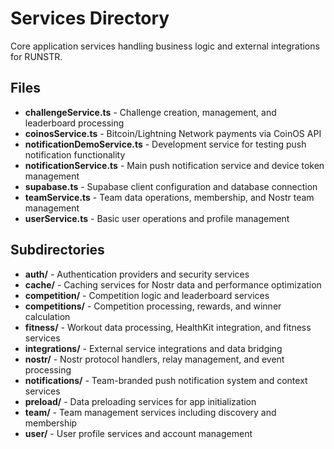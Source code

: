 # Services Directory

Core application services handling business logic and external integrations for RUNSTR.

## Files

- **challengeService.ts** - Challenge creation, management, and leaderboard processing
- **coinosService.ts** - Bitcoin/Lightning Network payments via CoinOS API
- **notificationDemoService.ts** - Development service for testing push notification functionality  
- **notificationService.ts** - Main push notification service and device token management
- **supabase.ts** - Supabase client configuration and database connection
- **teamService.ts** - Team data operations, membership, and Nostr team management
- **userService.ts** - Basic user operations and profile management

## Subdirectories

- **auth/** - Authentication providers and security services
- **cache/** - Caching services for Nostr data and performance optimization
- **competition/** - Competition logic and leaderboard services
- **competitions/** - Competition processing, rewards, and winner calculation
- **fitness/** - Workout data processing, HealthKit integration, and fitness services
- **integrations/** - External service integrations and data bridging
- **nostr/** - Nostr protocol handlers, relay management, and event processing
- **notifications/** - Team-branded push notification system and context services
- **preload/** - Data preloading services for app initialization
- **team/** - Team management services including discovery and membership
- **user/** - User profile services and account management